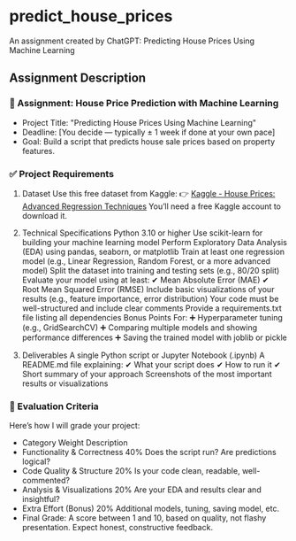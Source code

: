 # predict_house_prices
An assignment created by ChatGPT: Predicting House Prices Using Machine Learning

## Assignment Description
### 🎯 Assignment: House Price Prediction with Machine Learning

- Project Title: "Predicting House Prices Using Machine Learning"
- Deadline: [You decide — typically ± 1 week if done at your own pace]
- Goal: Build a script that predicts house sale prices based on property features.

### ✅ Project Requirements

1. Dataset
Use this free dataset from Kaggle:
👉 [Kaggle - House Prices: Advanced Regression Techniques](https://www.kaggle.com/competitions/house-prices-advanced-regression-techniques/data)
You’ll need a free Kaggle account to download it.

3. Technical Specifications
Python 3.10 or higher
Use scikit-learn for building your machine learning model
Perform Exploratory Data Analysis (EDA) using pandas, seaborn, or matplotlib
Train at least one regression model (e.g., Linear Regression, Random Forest, or a more advanced model)
Split the dataset into training and testing sets (e.g., 80/20 split)
Evaluate your model using at least:
✔ Mean Absolute Error (MAE)
✔ Root Mean Squared Error (RMSE)
Include basic visualizations of your results (e.g., feature importance, error distribution)
Your code must be well-structured and include clear comments
Provide a requirements.txt file listing all dependencies
Bonus Points For:
➕ Hyperparameter tuning (e.g., GridSearchCV)
➕ Comparing multiple models and showing performance differences
➕ Saving the trained model with joblib or pickle

4. Deliverables
A single Python script or Jupyter Notebook (.ipynb)
A README.md file explaining:
✔ What your script does
✔ How to run it
✔ Short summary of your approach
Screenshots of the most important results or visualizations
### 💼 Evaluation Criteria

Here’s how I will grade your project:

- Category	Weight	Description
- Functionality & Correctness	40%	Does the script run? Are predictions logical?
- Code Quality & Structure	20%	Is your code clean, readable, well-commented?
- Analysis & Visualizations	20%	Are your EDA and results clear and insightful?
- Extra Effort (Bonus)	20%	Additional models, tuning, saving model, etc.
- Final Grade: A score between 1 and 10, based on quality, not flashy presentation. Expect honest, constructive feedback.
